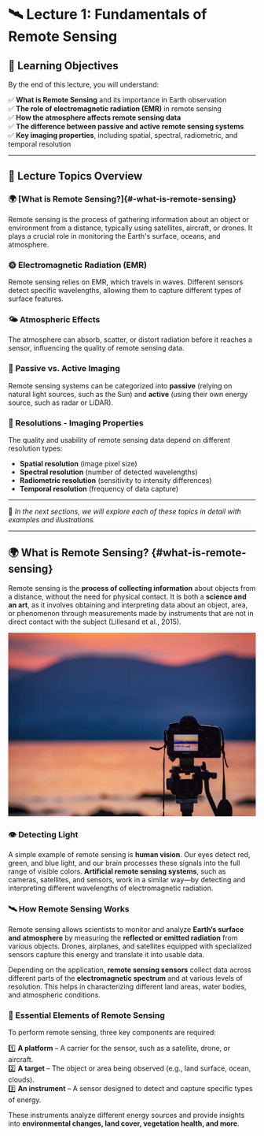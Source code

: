 # 🛰️ Lecture 1: Fundamentals of Remote Sensing

## 🎯 Learning Objectives

By the end of this lecture, you will understand:

✅ **What is Remote Sensing** and its importance in Earth observation  
✅ **The role of electromagnetic radiation (EMR)** in remote sensing  
✅ **How the atmosphere affects remote sensing data**  
✅ **The difference between passive and active remote sensing systems**  
✅ **Key imaging properties**, including spatial, spectral, radiometric, and temporal resolution  

---

## 📌 Lecture Topics Overview

### 🌍 [What is Remote Sensing?]{#-what-is-remote-sensing}
Remote sensing is the process of gathering information about an object or environment from a distance, typically using satellites, aircraft, or drones. It plays a crucial role in monitoring the Earth's surface, oceans, and atmosphere.

### 🌞 Electromagnetic Radiation (EMR)
Remote sensing relies on EMR, which travels in waves. Different sensors detect specific wavelengths, allowing them to capture different types of surface features.

### 🌤️ Atmospheric Effects
The atmosphere can absorb, scatter, or distort radiation before it reaches a sensor, influencing the quality of remote sensing data.

### 📡 Passive vs. Active Imaging
Remote sensing systems can be categorized into **passive** (relying on natural light sources, such as the Sun) and **active** (using their own energy source, such as radar or LiDAR).

### 📏 Resolutions - Imaging Properties
The quality and usability of remote sensing data depend on different resolution types:
- **Spatial resolution** (image pixel size)
- **Spectral resolution** (number of detected wavelengths)
- **Radiometric resolution** (sensitivity to intensity differences)
- **Temporal resolution** (frequency of data capture)

---

📌 _In the next sections, we will explore each of these topics in detail with examples and illustrations._  

---

## 🌍 What is Remote Sensing? {#what-is-remote-sensing}

Remote sensing is the **process of collecting information** about objects from a distance, without the need for physical contact. It is both a **science and an art**, as it involves obtaining and interpreting data about an object, area, or phenomenon through measurements made by instruments that are not in direct contact with the subject (Lillesand et al., 2015).

![Remote Sensing Illustration](https://raw.githubusercontent.com/eo-agh/eo-course/main/docs/assets/images/lecture1_image1.jpg)


### 👁️ Detecting Light  

A simple example of remote sensing is **human vision**. Our eyes detect red, green, and blue light, and our brain processes these signals into the full range of visible colors. **Artificial remote sensing systems**, such as cameras, satellites, and sensors, work in a similar way—by detecting and interpreting different wavelengths of electromagnetic radiation.

### 🛰️ How Remote Sensing Works  

Remote sensing allows scientists to monitor and analyze **Earth’s surface and atmosphere** by measuring the **reflected or emitted radiation** from various objects. Drones, airplanes, and satellites equipped with specialized sensors capture this energy and translate it into usable data.

Depending on the application, **remote sensing sensors** collect data across different parts of the **electromagnetic spectrum** and at various levels of resolution. This helps in characterizing different land areas, water bodies, and atmospheric conditions.

### 🔑 Essential Elements of Remote Sensing  

To perform remote sensing, three key components are required:

1️⃣ **A platform** – A carrier for the sensor, such as a satellite, drone, or aircraft.  
2️⃣ **A target** – The object or area being observed (e.g., land surface, ocean, clouds).  
3️⃣ **An instrument** – A sensor designed to detect and capture specific types of energy.  

These instruments analyze different energy sources and provide insights into **environmental changes, land cover, vegetation health, and more**.  
